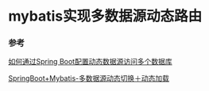 # mybatis实现多数据源动态路由



### 参考
[如何通过Spring Boot配置动态数据源访问多个数据库](https://blog.csdn.net/ylforever/article/details/79600631)

[SpringBoot+Mybatis-多数据源动态切换＋动态加载](https://www.jianshu.com/p/7f1b785cd986)